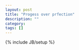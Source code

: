 ```yaml
---
layout: post
title: "Progess over prfection"
description: ""
category: 
tags: []
---
```

{% include JB/setup %}
